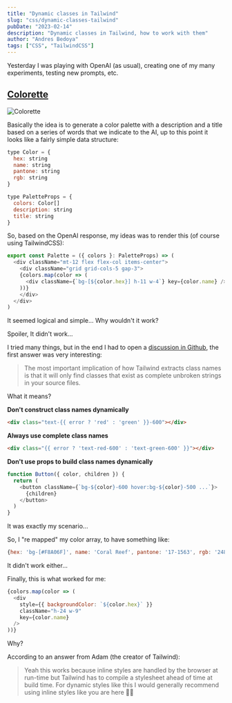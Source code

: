 ```yaml
---
title: "Dynamic classes in Tailwind"
slug: "css/dynamic-classes-tailwind"
pubDate: "2023-02-14"
description: "Dynamic classes in Tailwind, how to work with them"
author: "Andres Bedoya"
tags: ["CSS", "TailwindCSS"]
---
```


Yesterday I was playing with OpenAI (as usual), creating one of my many experiments, testing new prompts, etc.

## <a class="hover:no-underline text-blue underline" href="https://github.com/Angelfire/colorette" target="_blank" rel="noreferrer">Colorette</a>
![Colorette](https://user-images.githubusercontent.com/315504/218640623-ebb99f22-96bc-41c7-8ec4-c774cbf1a590.png)

Basically the idea is to generate a color palette with a description and a title based on a series of words that we indicate to the AI, up to this point it looks like a fairly simple data structure:

```js
type Color = {
  hex: string
  name: string
  pantone: string
  rgb: string
}

type PaletteProps = {
  colors: Color[]
  description: string
  title: string
}
```

So, based on the OpenAI response, my ideas was to render this (of course using TailwindCSS):
```js
export const Palette = ({ colors }: PaletteProps) => (
  <div className="mt-12 flex flex-col items-center">
    <div className="grid grid-cols-5 gap-3">
    {colors.map(color => (
      <div className={`bg-[${color.hex}] h-11 w-4`} key={color.name} />
    ))}
    </div>
  </div>
)
```
It seemed logical and simple... Why wouldn't it work?

Spoiler, It didn't work...

I tried many things, but in the end I had to open a <a class="hover:no-underline text-blue underline" href="https://github.com/tailwindlabs/tailwindcss/discussions/10574" target="_blank" rel="noreferrer">discussion in Github</a>, the first answer was very interesting:

>The most important implication of how Tailwind extracts class names is that it will only find classes that exist as complete unbroken strings in your source files.

What it means?

**Don't construct class names dynamically**
```html
<div class="text-{{ error ? 'red' : 'green' }}-600"></div>
```

**Always use complete class names**
```html
<div class="{{ error ? 'text-red-600' : 'text-green-600' }}"></div>
```

**Don't use props to build class names dynamically**
```js
function Button({ color, children }) {
  return (
    <button className={`bg-${color}-600 hover:bg-${color}-500 ...`}>
      {children}
    </button>
  )
}
```

It was exactly my scenario...

So, I "re mapped" my color array, to have something like:
```js
{hex: 'bg-[#F8A06F]', name: 'Coral Reef', pantone: '17-1563', rgb: '248, 160, 111'}
```

It didn't work either...

Finally, this is what worked for me:
```js
{colors.map(color => (
  <div
    style={{ backgroundColor: `${color.hex}` }}
    className="h-24 w-9"
    key={color.name}
  />
))}
```

Why?

According to an answer from Adam (the creator of Tailwind):
> Yeah this works because inline styles are handled by the browser at run-time but Tailwind has to compile a stylesheet ahead of time at build time. For dynamic styles like this I would generally recommend using inline styles like you are here 👍🏻
